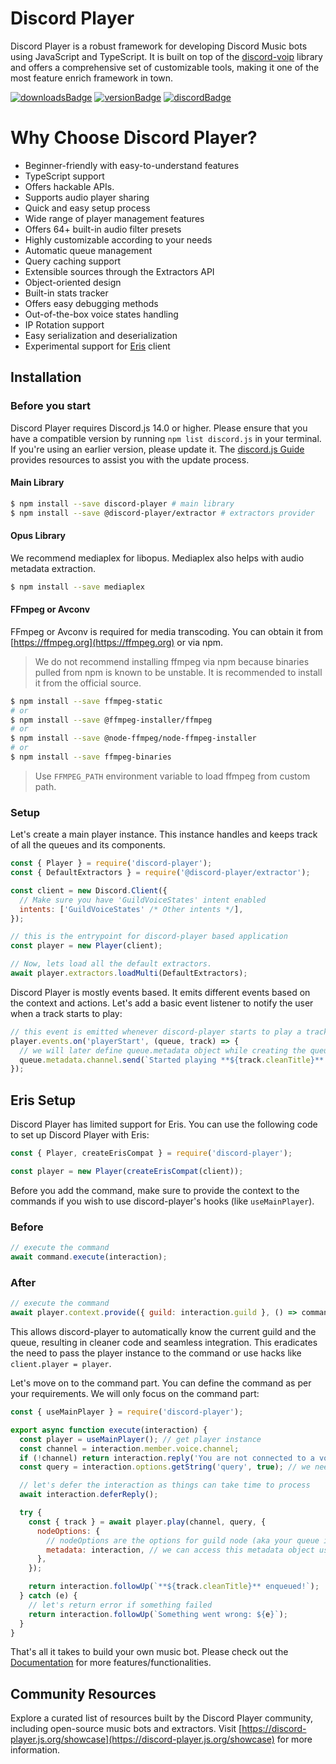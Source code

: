 # Discord Player

Discord Player is a robust framework for developing Discord Music bots using JavaScript and TypeScript. It is built on top of the [discord-voip](https://npm.im/discord-voip) library and offers a comprehensive set of customizable tools, making it one of the most feature enrich framework in town.

[![downloadsBadge](https://img.shields.io/npm/dt/discord-player?style=for-the-badge)](https://npmjs.com/discord-player)
[![versionBadge](https://img.shields.io/npm/v/discord-player?style=for-the-badge)](https://npmjs.com/discord-player)
[![discordBadge](https://img.shields.io/discord/558328638911545423?style=for-the-badge&color=7289da)](https://androz2091.fr/discord)

# Why Choose Discord Player?

- Beginner-friendly with easy-to-understand features
- TypeScript support
- Offers hackable APIs.
- Supports audio player sharing
- Quick and easy setup process
- Wide range of player management features
- Offers 64+ built-in audio filter presets
- Highly customizable according to your needs
- Automatic queue management
- Query caching support
- Extensible sources through the Extractors API
- Object-oriented design
- Built-in stats tracker
- Offers easy debugging methods
- Out-of-the-box voice states handling
- IP Rotation support
- Easy serialization and deserialization
- Experimental support for [Eris](https://npmjs.com/eris) client

## Installation

### Before you start

Discord Player requires Discord.js 14.0 or higher. Please ensure that you have a compatible version by running `npm list discord.js` in your terminal. If you're using an earlier version, please update it. The [discord.js Guide](https://discordjs.guide) provides resources to assist you with the update process.

#### Main Library

```bash
$ npm install --save discord-player # main library
$ npm install --save @discord-player/extractor # extractors provider
```

#### Opus Library

We recommend mediaplex for libopus. Mediaplex also helps with audio metadata extraction.

```bash
$ npm install --save mediaplex
```

#### FFmpeg or Avconv

FFmpeg or Avconv is required for media transcoding. You can obtain it from [https://ffmpeg.org](https://ffmpeg.org) or via npm.

> We do not recommend installing ffmpeg via npm because binaries pulled from npm is known to be unstable. It is recommended to install it from the official source.

```bash
$ npm install --save ffmpeg-static
# or
$ npm install --save @ffmpeg-installer/ffmpeg
# or
$ npm install --save @node-ffmpeg/node-ffmpeg-installer
# or
$ npm install --save ffmpeg-binaries
```

> Use `FFMPEG_PATH` environment variable to load ffmpeg from custom path.

### Setup

Let's create a main player instance. This instance handles and keeps track of all the queues and its components.

```js index.js
const { Player } = require('discord-player');
const { DefaultExtractors } = require('@discord-player/extractor');

const client = new Discord.Client({
  // Make sure you have 'GuildVoiceStates' intent enabled
  intents: ['GuildVoiceStates' /* Other intents */],
});

// this is the entrypoint for discord-player based application
const player = new Player(client);

// Now, lets load all the default extractors.
await player.extractors.loadMulti(DefaultExtractors);
```

Discord Player is mostly events based. It emits different events based on the context and actions. Let's add a basic event listener to notify the user when a track starts to play:

```js index.js
// this event is emitted whenever discord-player starts to play a track
player.events.on('playerStart', (queue, track) => {
  // we will later define queue.metadata object while creating the queue
  queue.metadata.channel.send(`Started playing **${track.cleanTitle}**!`);
});
```

## Eris Setup

Discord Player has limited support for Eris. You can use the following code to set up Discord Player with Eris:

```js index.js
const { Player, createErisCompat } = require('discord-player');

const player = new Player(createErisCompat(client));
```

Before you add the command, make sure to provide the context to the commands if you wish to use discord-player's hooks (like `useMainPlayer`).

### Before

```js index.js
// execute the command
await command.execute(interaction);
```

### After

```js index.js
// execute the command
await player.context.provide({ guild: interaction.guild }, () => command.execute(interaction));
```

This allows discord-player to automatically know the current guild and the queue, resulting in cleaner code and seamless integration. This eradicates the need to pass the player instance to the command or use hacks like `client.player = player`.

Let's move on to the command part. You can define the command as per your requirements. We will only focus on the command part:

```js play.js
const { useMainPlayer } = require('discord-player');

export async function execute(interaction) {
  const player = useMainPlayer(); // get player instance
  const channel = interaction.member.voice.channel;
  if (!channel) return interaction.reply('You are not connected to a voice channel!'); // make sure we have a voice channel
  const query = interaction.options.getString('query', true); // we need input/query to play

  // let's defer the interaction as things can take time to process
  await interaction.deferReply();

  try {
    const { track } = await player.play(channel, query, {
      nodeOptions: {
        // nodeOptions are the options for guild node (aka your queue in simple word)
        metadata: interaction, // we can access this metadata object using queue.metadata later on
      },
    });

    return interaction.followUp(`**${track.cleanTitle}** enqueued!`);
  } catch (e) {
    // let's return error if something failed
    return interaction.followUp(`Something went wrong: ${e}`);
  }
}
```

That's all it takes to build your own music bot. Please check out the [Documentation](https://discord-player.js.org) for more features/functionalities.

## Community Resources

Explore a curated list of resources built by the Discord Player community, including open-source music bots and extractors. Visit [https://discord-player.js.org/showcase](https://discord-player.js.org/showcase) for more information.
